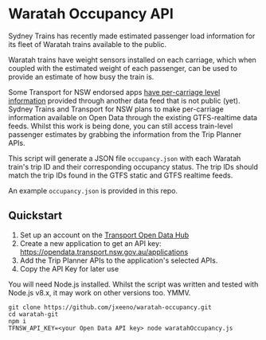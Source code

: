 # Waratah Occupancy API

Sydney Trains has recently made estimated passenger load information for its fleet of Waratah trains available to the public.

Waratah trains have weight sensors installed on each carriage, which when coupled with the estimated weight of each passenger, can be used to provide an estimate of how busy the train is.

Some Transport for NSW endorsed apps [have per-carriage level information](https://transportnsw.info/news/2018/real-time-train-occupancy-display-comes-to-transport-apps) provided through another data feed that is not public (yet).  Sydney Trains and Transport for NSW plans to make per-carriage information available on Open Data through the existing GTFS-realtime data feeds.  Whilst this work is being done, you can still access train-level passenger estimates by grabbing the information from the Trip Planner APIs.

This script will generate a JSON file `occupancy.json` with each Waratah train's trip ID and their corresponding occupancy status.  The trip IDs should match the trip IDs found in the GTFS static and GTFS realtime feeds.

An example `occupancy.json` is provided in this repo.

## Quickstart

1. Set up an account on the [Transport Open Data Hub](http://opendata.transport.nsw.gov.au/)
2. Create a new application to get an API key: https://opendata.transport.nsw.gov.au/applications
3. Add the Trip Planner APIs to the application's selected APIs.
4. Copy the API Key for later use

You will need Node.js installed.  Whilst the script was written and tested with Node.js v8.x, it may work on other versions too. YMMV.

```
git clone https://github.com/jxeeno/waratah-occupancy.git
cd waratah-git
npm i
TFNSW_API_KEY=<your Open Data API key> node waratahOccupancy.js
```
